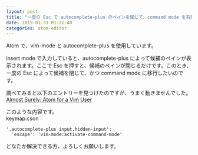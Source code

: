 ```yaml
---
layout: post
title: "一度の Esc で autocomplete-plus のペインを閉じて、command mode を有効にしたい"
date: 2015-01-31 01:21:40
categories: atom-editor
---
```

<p>Atom で、vim-mode と autocomplete-plus を使用しています。</p>

<p>insert mode で入力していると、autocomplete-plus によって候補のペインが表示されます。ここで Esc を押すと、候補のペインが閉じるだけです。このとき、一度の Esc によって候補を閉じて、かつ command mode に移行したいのです。</p>

<p>調べてみると以下のエントリーを見つけたのですが、うまく動きませんでした。<br>
<a href="http://felixjung.io/blog/2014/12/20/atom-form-a-vim-user/" rel="nofollow">Almost Surely: Atom for a Vim User</a></p>

<p>このような内容です。<br>
keymap.cson</p>

<pre><code>'.autocomplete-plus input.hidden-input':
  'escape': 'vim-mode:activate-command-mode'
</code></pre>

<p>どなたか解決できる方、よろしくお願いします。</p>
